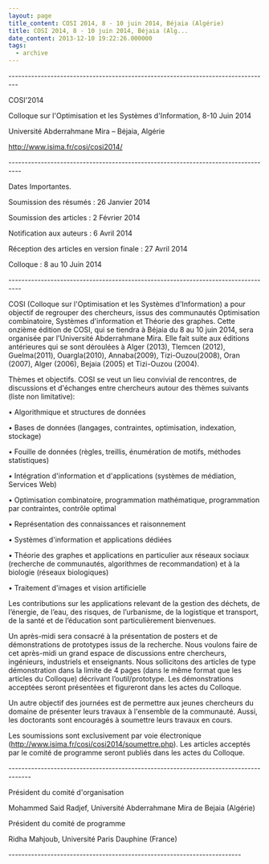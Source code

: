 ```yaml
---
layout: page
title_content: COSI 2014, 8 - 10 juin 2014, Béjaia (Algérie)
title: COSI 2014, 8 - 10 juin 2014, Béjaia (Alg...
date_content: 2013-12-10 19:22:26.000000
tags:
  - archive
---
```

\---------------------------------------------------------------------------------



COSI'2014



Colloque sur l'Optimisation et les Systèmes d'Information, 8-10 Juin 2014



Université Abderrahmane Mira – Béjaia, Algérie



<http://www.isima.fr/cosi/cosi2014/>



\----------------------------------------------------------------------------------



Dates Importantes.





Soumission des résumés : 26 Janvier 2014



Soumission des articles : 2 Février 2014



Notification aux auteurs : 6 Avril 2014



Réception des articles en version finale : 27 Avril 2014



Colloque : 8 au 10 Juin 2014





\----------------------------------------------------------------------------------



COSI (Colloque sur l'Optimisation et les Systèmes d'Information) a pour
objectif de regrouper des chercheurs, issus des communautés Optimisation
combinatoire, Systèmes d'information et Théorie des graphes. Cette onzième
édition de COSI, qui se tiendra à Béjaia du 8 au 10 juin 2014, sera organisée
par l'Université Abderrahmane Mira. Elle fait suite aux éditions antérieures
qui se sont déroulées à Alger (2013), Tlemcen (2012), Guelma(2011),
Ouargla(2010), Annaba(2009), Tizi-Ouzou(2008), Oran (2007), Alger (2006),
Bejaia (2005) et Tizi-Ouzou (2004).





Thèmes et objectifs. COSI se veut un lieu convivial de rencontres, de
discussions et d'échanges entre chercheurs autour des thèmes suivants (liste
non limitative):



• Algorithmique et structures de données



• Bases de données (langages, contraintes, optimisation, indexation, stockage)



• Fouille de données (règles, treillis, énumération de motifs, méthodes
statistiques)



• Intégration d'information et d'applications (systèmes de médiation, Services
Web)



• Optimisation combinatoire, programmation mathématique, programmation par
contraintes, contrôle optimal



• Représentation des connaissances et raisonnement



• Systèmes d'information et applications dédiées



• Théorie des graphes et applications en particulier aux réseaux sociaux
(recherche de communautés, algorithmes de recommandation) et à la biologie
(réseaux biologiques)



• Traitement d'images et vision artificielle





Les contributions sur les applications relevant de la gestion des déchets, de
l’énergie, de l’eau, des risques, de l’urbanisme, de la logistique et
transport, de la santé et de l’éducation sont particulièrement bienvenues.





Un après-midi sera consacré à la présentation de posters et de démonstrations
de prototypes issus de la recherche. Nous voulons faire de cet après-midi un
grand espace de discussions entre chercheurs, ingénieurs, industriels et
enseignants. Nous sollicitons des articles de type démonstration dans la
limite de 4 pages (dans le même format que les articles du Colloque) décrivant
l’outil/prototype. Les démonstrations acceptées seront présentées et
figureront dans les actes du Colloque.





Un autre objectif des journées est de permettre aux jeunes chercheurs du
domaine de présenter leurs travaux à l'ensemble de la communauté. Aussi, les
doctorants sont encouragés à soumettre leurs travaux en cours.



Les soumissions sont exclusivement par voie électronique
(<http://www.isima.fr/cosi/cosi2014/soumettre.php>). Les articles acceptés par
le comité de programme seront publiés dans les actes du Colloque.





\-------------------------------------------------------------------------------------



Président du comité d'organisation



Mohammed Said Radjef, Université Abderrahmane Mira de Bejaia (Algérie)





Président du comité de programme



Ridha Mahjoub, Université Paris Dauphine (France)



\------------------------------------------------------------------------


